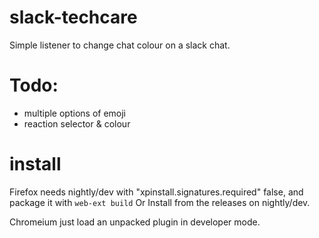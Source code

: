 # slack-techcare

Simple listener to change chat colour on a slack chat.

# Todo:
- multiple options of emoji
- reaction selector & colour


# install

Firefox needs nightly/dev with "xpinstall.signatures.required" false, and package it with `web-ext build`
Or 
Install from the releases on nightly/dev.

Chromeium just load an unpacked plugin in developer mode.
